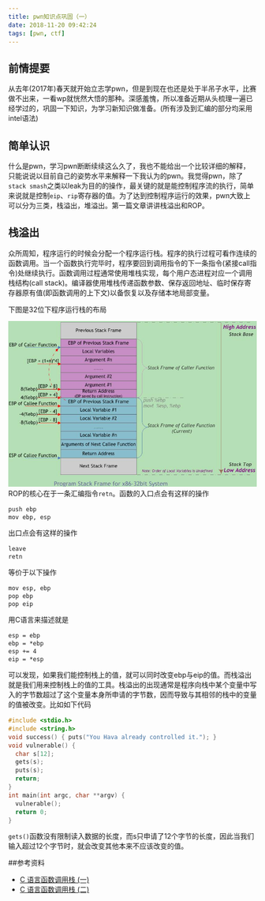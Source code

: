 ```yaml
---
title: pwn知识点巩固（一）
date: 2018-11-20 09:42:24
tags: [pwn, ctf]
---
```


## 前情提要
从去年(2017年)春天就开始立志学pwn，但是到现在也还是处于半吊子水平，比赛做不出来，一看wp就恍然大悟的那种。深感羞愧，所以准备近期从头梳理一遍已经学过的，巩固一下知识，为学习新知识做准备。(所有涉及到汇编的部分均采用intel语法)
<!--- more --->
## 简单认识
什么是pwn，学习pwn断断续续这么久了，我也不能给出一个比较详细的解释，只能说说以目前自己的姿势水平来解释一下我认为的pwn。我觉得pwn，除了`stack smash`之类以leak为目的的操作，最关键的就是能控制程序流的执行，简单来说就是控制`eip`、`rip`寄存器的值。为了达到控制程序运行的效果，pwn大致上可以分为三类，栈溢出，堆溢出。第一篇文章讲讲栈溢出和ROP。
## 栈溢出
众所周知，程序运行的时候会分配一个程序运行栈。程序的执行过程可看作连续的函数调用。当一个函数执行完毕时，程序要回到调用指令的下一条指令(紧接call指令)处继续执行。函数调用过程通常使用堆栈实现，每个用户态进程对应一个调用栈结构(call stack)。编译器使用堆栈传递函数参数、保存返回地址、临时保存寄存器原有值(即函数调用的上下文)以备恢复以及存储本地局部变量。

下图是32位下程序运行栈的布局

![](../img/img_pwn-0.jpg)
ROP的核心在于一条汇编指令`retn`。函数的入口点会有这样的操作

```
push ebp
mov ebp, esp
```

出口点会有这样的操作

```
leave
retn
```
等价于以下操作

```
mov esp, ebp
pop ebp
pop eip
```
用C语言来描述就是

``` 
esp = ebp
ebp = *ebp
esp += 4
eip = *esp
```
可以发现，如果我们能控制栈上的值，就可以同时改变ebp与eip的值。而栈溢出就是我们用来控制栈上的值的工具。栈溢出的出现通常是程序向栈中某个变量中写入的字节数超过了这个变量本身所申请的字节数，因而导致与其相邻的栈中的变量的值被改变。比如如下代码

```c
#include <stdio.h>
#include <string.h>
void success() { puts("You Hava already controlled it."); }
void vulnerable() {
  char s[12];
  gets(s);
  puts(s);
  return;
}
int main(int argc, char **argv) {
  vulnerable();
  return 0;
}
```
`gets()`函数没有限制读入数据的长度，而s只申请了12个字节的长度，因此当我们输入超过12个字节时，就会改变其他本来不应该改变的值。

##参考资料
* [C 语言函数调用栈 (一)](http://www.cnblogs.com/clover-toeic/p/3755401.html)
* [C 语言函数调用栈 (二)](http://www.cnblogs.com/clover-toeic/p/3756668.html)